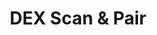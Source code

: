 ---
title: DEX Scan & Pair
img: dex-scanpair.png
layout: list-mx.html
menu:
  title: DEX Scan & Pair
  items:
    - title: About
      url: /dex-scanpair/1-8/guide/about
    - title: Installation
      url: /dex-scanpair/1-8/guide/install
    - title: Configuration
      url: /dex-scanpair/1-8/guide/configuration
    - icon: fa fa-search
      url: /dex-scanpair/1-8/search
product: DEX Scan & Pair
productversion: '1.8'
--- 